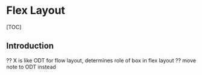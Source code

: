 # Flex Layout

[TOC]


<!-- ToDo: finish -->

## Introduction



?? X is like ODT for flow layout, determines role of box in flex layout ?? move note to ODT instead